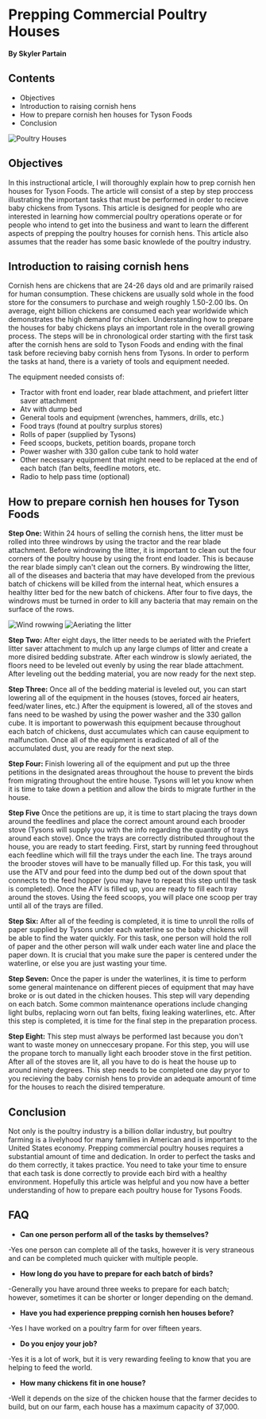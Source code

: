 
# Prepping Commercial Poultry Houses
**By Skyler Partain**

## Contents
- Objectives
- Introduction to raising cornish hens 
- How to prepare cornish hen houses for Tyson Foods
- Conclusion

![Poultry Houses](https://www.consumerreports.org/content/dam/cro/magazine-articles/2014/February/CR022K14-Chickens_1A.jpg)

## Objectives 

In this instructional article, I will thoroughly explain how to prep cornish hen houses for Tyson Foods. The article will consist of a step by step proccess illustrating the important tasks that must be performed in order to recieve baby chickens from Tysons. This article is designed for people who are interested in learning how commercial poultry operations operate or for people who intend to get into the business and want to learn the different aspects of prepping the poultry houses for cornish hens. This article also assumes that the reader has some basic knowlede of the poultry industry.

## Introduction to raising cornish hens

Cornish hens are chickens that are 24-26 days old and are primarily raised for human consumption. These chickens are usually sold whole in the food store for the consumers to purchase and weigh roughly 1.50-2.00 lbs. On average, eight billion chickens are consumed each year worldwide which demonstrates the high demand for chicken. Understanding how to prepare the houses for baby chickens plays an important role in the overall growing process. The steps will be in chronological order starting with the first task after the cornish hens are sold to Tyson Foods and ending with the final task before recieving baby cornish hens from Tysons. In order to perform the tasks at hand, there is a variety of tools and equipment needed.

The equipment needed consists of:
- Tractor with front end loader, rear blade attachment, and priefert litter saver attachment
- Atv with dump bed
- General tools and equipment (wrenches, hammers, drills, etc.)
- Food trays (found at poultry surplus stores)
- Rolls of paper (supplied by Tysons)
- Feed scoops, buckets, petition boards, propane torch
- Power washer with 330 gallon cube tank to hold water
- Other necessary equipment that might need to be replaced at the end of each batch (fan belts, feedline motors, etc.
- Radio to help pass time (optional)

## How to prepare cornish hen houses for Tyson Foods

**Step One:** Within 24 hours of selling the cornish hens, the litter must be rolled into three windrows by using the tractor and the rear blade attachment. Before windrowing the litter, it is important to clean out the four corners of the poultry house by using the front end loader. This is because the rear blade simply can't clean out the corners. By windrowing the litter, all of the diseases and bacteria that may have developed from the previous batch of chickens will be killed from the internal heat, which ensures a healthy litter bed for the new batch of chickens. After four to five days, the windrows must be turned in order to kill any bacteria that may remain on the surface of the rows.

![Wind rowwing](https://poultryhealthtoday.com/wp-content/uploads/2016/06/Windrowing-tractor-cr-335x300.png)
![Aeriating the litter](https://www.priefert.com/portal/assets/other/products/product/picturesthumbs/Chicken%20House_11_2004.jpg)

**Step Two:** After eight days, the litter needs to be aeriated with the Priefert litter saver attachment to mulch up any large clumps of litter and create a more disired bedding substrate. After each windrow is slowly aeriated, the floors need to be leveled out evenly by using the rear blade attachment. After leveling out the bedding material, you are now ready for the next step.

**Step Three:** Once all of the bedding material is leveled out, you can start lowering all of the equipment in the houses (stoves, forced air heaters, feed/water lines, etc.) After the equipment is lowered, all of the stoves and fans need to be washed by using the power washer and the 330 gallon cube. It is important to powerwash this equipment because throughout each batch of chickens, dust accumulates which can cause equipment to malfunction. Once all of the equipment is eradicated of all of the accumulated dust, you are ready for the next step.

**Step Four:** Finish lowering all of the equipment and put up the three petitions in the designated areas throughout the house to prevent the birds from migrating throughout the entire house. Tysons will let you know when it is time to take down a petition and allow the birds to migrate further in the house. 

**Step Five** Once the petitions are up, it is time to start placing the trays down around the feedlines and  place the correct amount around each brooder stove (Tysons will supply you with the info regarding the quantity of trays around each stove). Once the trays are correctly distributed throughout the house, you are ready to start feeding. First, start by running feed throughout each feedline which will fill the trays under the each line. The trays around the brooder stoves will have to be manually filled up. For this task, you will use the ATV and pour feed into the dump bed out of the down spout that connects to the feed hopper (you may have to repeat this step until the task is completed). Once the ATV is filled up, you are ready to fill each tray around the stoves. Using the feed scoops, you will place one scoop per tray until all of the trays are filled. 

**Step Six:** After all of the feeding is completed, it is time to unroll the rolls of paper supplied by Tysons under each waterline so the baby chickens will be able to find the water quickly. For this task, one person will hold the roll of paper and the other person will walk under each water line and place the paper down. It is crucial that you make sure the paper is centered under the waterline, or else you are just wasting your time.

**Step Seven:** Once the paper is under the waterlines, it is time to perform some general maintenance on different pieces of equipment that may have broke or is out dated in the chicken houses. This step will vary depending on each batch. Some common maintenance operations include changing light bulbs, replacing worn out fan belts, fixing leaking waterlines, etc. After this step is completed, it is time for the final step in the preparation process.

**Step Eight:** This step must always be performed last because you don't want to waste money on unneccesary propane. For this step, you will use the propane torch to manually light each brooder stove in the first petition. After all of the stoves are lit, all you have to do is heat the house up to around ninety degrees. This step needs to be completed one day pryor to you recieving the baby cornish hens to provide an adequate amount of time for the houses to reach the disired temperature.

## Conclusion

Not only is the poultry industry is a billion dollar industry, but poultry farming is a livelyhood for many families in American and is important to the United States economy. Prepping commercial poultry houses requires a substantial amount of time and dedication. In order to perfect the tasks and do them correctly, it takes practice. You need to take your time to ensure that each task is done correctly to provide each bird with a healthy environment. Hopefully this article was helpful and you now have a better understanding of how to prepare each poultry house for Tysons Foods.

## FAQ

- **Can one person perform all of the tasks by themselves?**

-Yes one person can complete all of the tasks, however it is very straneous and can be completed much quicker with multiple people.

- **How long do you have to prepare for each batch of birds?**

-Generally you have around three weeks to prepare for each batch; however, sometimes it can be shorter or longer depending on the demand.

- **Have you had experience prepping cornish hen houses before?**

-Yes I have worked on a poultry farm for over fifteen years.

- **Do you enjoy your job?**

-Yes it is a lot of work, but it is very rewarding feeling to know that you are helping to feed the world.

- **How many chickens fit in one house?**

-Well it depends on the size of the chicken house that the farmer decides to build, but on our farm, each house has a maximum capacity of 37,000.

